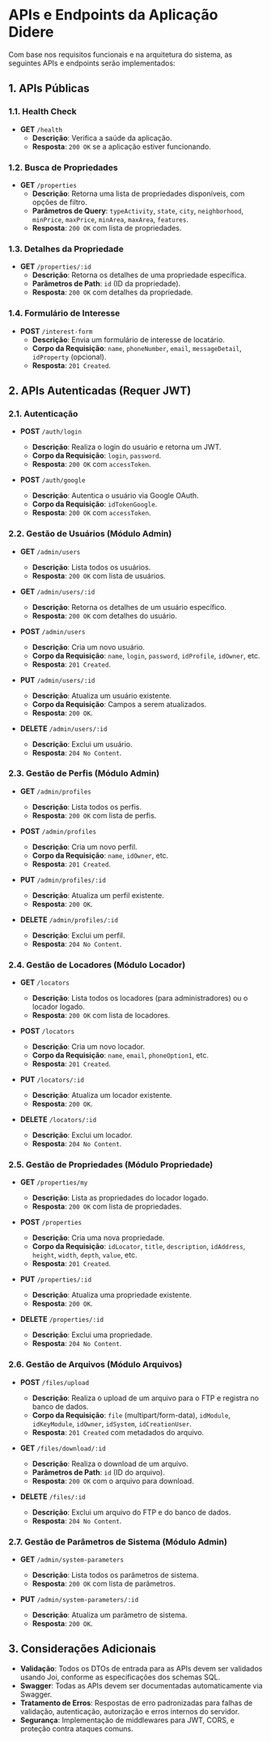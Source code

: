 # APIs e Endpoints da Aplicação Didere

Com base nos requisitos funcionais e na arquitetura do sistema, as seguintes APIs e endpoints serão implementados:

## 1. APIs Públicas

### 1.1. Health Check
- **GET** `/health`
  - **Descrição**: Verifica a saúde da aplicação.
  - **Resposta**: `200 OK` se a aplicação estiver funcionando.

### 1.2. Busca de Propriedades
- **GET** `/properties`
  - **Descrição**: Retorna uma lista de propriedades disponíveis, com opções de filtro.
  - **Parâmetros de Query**: `typeActivity`, `state`, `city`, `neighborhood`, `minPrice`, `maxPrice`, `minArea`, `maxArea`, `features`.
  - **Resposta**: `200 OK` com lista de propriedades.

### 1.3. Detalhes da Propriedade
- **GET** `/properties/:id`
  - **Descrição**: Retorna os detalhes de uma propriedade específica.
  - **Parâmetros de Path**: `id` (ID da propriedade).
  - **Resposta**: `200 OK` com detalhes da propriedade.

### 1.4. Formulário de Interesse
- **POST** `/interest-form`
  - **Descrição**: Envia um formulário de interesse de locatário.
  - **Corpo da Requisição**: `name`, `phoneNumber`, `email`, `messageDetail`, `idProperty` (opcional).
  - **Resposta**: `201 Created`.

## 2. APIs Autenticadas (Requer JWT)

### 2.1. Autenticação
- **POST** `/auth/login`
  - **Descrição**: Realiza o login do usuário e retorna um JWT.
  - **Corpo da Requisição**: `login`, `password`.
  - **Resposta**: `200 OK` com `accessToken`.

- **POST** `/auth/google`
  - **Descrição**: Autentica o usuário via Google OAuth.
  - **Corpo da Requisição**: `idTokenGoogle`.
  - **Resposta**: `200 OK` com `accessToken`.

### 2.2. Gestão de Usuários (Módulo Admin)
- **GET** `/admin/users`
  - **Descrição**: Lista todos os usuários.
  - **Resposta**: `200 OK` com lista de usuários.

- **GET** `/admin/users/:id`
  - **Descrição**: Retorna os detalhes de um usuário específico.
  - **Resposta**: `200 OK` com detalhes do usuário.

- **POST** `/admin/users`
  - **Descrição**: Cria um novo usuário.
  - **Corpo da Requisição**: `name`, `login`, `password`, `idProfile`, `idOwner`, etc.
  - **Resposta**: `201 Created`.

- **PUT** `/admin/users/:id`
  - **Descrição**: Atualiza um usuário existente.
  - **Corpo da Requisição**: Campos a serem atualizados.
  - **Resposta**: `200 OK`.

- **DELETE** `/admin/users/:id`
  - **Descrição**: Exclui um usuário.
  - **Resposta**: `204 No Content`.

### 2.3. Gestão de Perfis (Módulo Admin)
- **GET** `/admin/profiles`
  - **Descrição**: Lista todos os perfis.
  - **Resposta**: `200 OK` com lista de perfis.

- **POST** `/admin/profiles`
  - **Descrição**: Cria um novo perfil.
  - **Corpo da Requisição**: `name`, `idOwner`, etc.
  - **Resposta**: `201 Created`.

- **PUT** `/admin/profiles/:id`
  - **Descrição**: Atualiza um perfil existente.
  - **Resposta**: `200 OK`.

- **DELETE** `/admin/profiles/:id`
  - **Descrição**: Exclui um perfil.
  - **Resposta**: `204 No Content`.

### 2.4. Gestão de Locadores (Módulo Locador)
- **GET** `/locators`
  - **Descrição**: Lista todos os locadores (para administradores) ou o locador logado.
  - **Resposta**: `200 OK` com lista de locadores.

- **POST** `/locators`
  - **Descrição**: Cria um novo locador.
  - **Corpo da Requisição**: `name`, `email`, `phoneOption1`, etc.
  - **Resposta**: `201 Created`.

- **PUT** `/locators/:id`
  - **Descrição**: Atualiza um locador existente.
  - **Resposta**: `200 OK`.

- **DELETE** `/locators/:id`
  - **Descrição**: Exclui um locador.
  - **Resposta**: `204 No Content`.

### 2.5. Gestão de Propriedades (Módulo Propriedade)
- **GET** `/properties/my`
  - **Descrição**: Lista as propriedades do locador logado.
  - **Resposta**: `200 OK` com lista de propriedades.

- **POST** `/properties`
  - **Descrição**: Cria uma nova propriedade.
  - **Corpo da Requisição**: `idLocator`, `title`, `description`, `idAddress`, `height`, `width`, `depth`, `value`, etc.
  - **Resposta**: `201 Created`.

- **PUT** `/properties/:id`
  - **Descrição**: Atualiza uma propriedade existente.
  - **Resposta**: `200 OK`.

- **DELETE** `/properties/:id`
  - **Descrição**: Exclui uma propriedade.
  - **Resposta**: `204 No Content`.

### 2.6. Gestão de Arquivos (Módulo Arquivos)
- **POST** `/files/upload`
  - **Descrição**: Realiza o upload de um arquivo para o FTP e registra no banco de dados.
  - **Corpo da Requisição**: `file` (multipart/form-data), `idModule`, `idKeyModule`, `idOwner`, `idSystem`, `idCreationUser`.
  - **Resposta**: `201 Created` com metadados do arquivo.

- **GET** `/files/download/:id`
  - **Descrição**: Realiza o download de um arquivo.
  - **Parâmetros de Path**: `id` (ID do arquivo).
  - **Resposta**: `200 OK` com o arquivo para download.

- **DELETE** `/files/:id`
  - **Descrição**: Exclui um arquivo do FTP e do banco de dados.
  - **Resposta**: `204 No Content`.

### 2.7. Gestão de Parâmetros de Sistema (Módulo Admin)
- **GET** `/admin/system-parameters`
  - **Descrição**: Lista todos os parâmetros de sistema.
  - **Resposta**: `200 OK` com lista de parâmetros.

- **PUT** `/admin/system-parameters/:id`
  - **Descrição**: Atualiza um parâmetro de sistema.
  - **Resposta**: `200 OK`.

## 3. Considerações Adicionais

- **Validação**: Todos os DTOs de entrada para as APIs devem ser validados usando Joi, conforme as especificações dos schemas SQL.
- **Swagger**: Todas as APIs devem ser documentadas automaticamente via Swagger.
- **Tratamento de Erros**: Respostas de erro padronizadas para falhas de validação, autenticação, autorização e erros internos do servidor.
- **Segurança**: Implementação de middlewares para JWT, CORS, e proteção contra ataques comuns.

